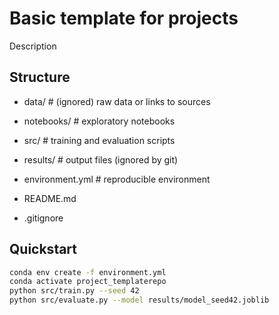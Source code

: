 # Basic template for projects
Description

## Structure 
- data/ # (ignored) raw data or links to sources
- notebooks/ # exploratory notebooks
- src/ # training and evaluation scripts
- results/ # output files (ignored by git)
  
- environment.yml # reproducible environment
- README.md
- .gitignore

## Quickstart
```bash
conda env create -f environment.yml
conda activate project_templaterepo
python src/train.py --seed 42
python src/evaluate.py --model results/model_seed42.joblib

